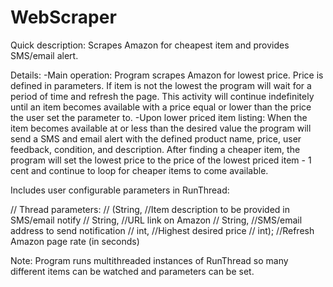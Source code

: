 WebScraper
==========

Quick description:
Scrapes Amazon for cheapest item and provides SMS/email alert.

Details:
-Main operation:
Program scrapes Amazon for lowest price. Price is defined in parameters. If item is not the lowest the program will wait for a period of time and refresh the page. This activity will continue indefinitely until an item becomes available with a price equal or lower than the price the user set the parameter to.
-Upon lower priced item listing:
When the item becomes available at or less than the desired value the program will send a SMS and email alert with the defined product name, price, user feedback, condition, and description. After finding a cheaper item, the program will set the lowest price to the price of the lowest priced item - 1 cent and continue to loop for cheaper items to come available.

Includes user configurable parameters in RunThread:

//		Thread parameters:
//			(String, //Item description to be provided in SMS/email notify
//			String, //URL link on Amazon
//			String, //SMS/email address to send notification
//			int, //Highest desired price
//			int); //Refresh Amazon page rate (in seconds)	

Note: Program runs multithreaded instances of RunThread so many different items can be watched and parameters can be set.
